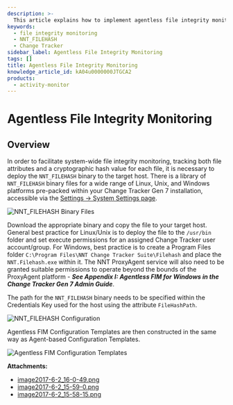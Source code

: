 ```yaml
---
description: >-
  This article explains how to implement agentless file integrity monitoring by deploying the NNT_FILEHASH binary to target hosts across various platforms.
keywords:
  - file integrity monitoring
  - NNT_FILEHASH
  - Change Tracker
sidebar_label: Agentless File Integrity Monitoring
tags: []
title: Agentless File Integrity Monitoring
knowledge_article_id: kA04u0000000JTGCA2
products:
  - activity-monitor
---
```


# Agentless File Integrity Monitoring

## Overview

In order to facilitate system-wide file integrity monitoring, tracking both file attributes and a cryptographic hash value for each file, it is necessary to deploy the `NNT_FILEHASH` binary to the target host. There is a library of `NNT_FILEHASH` binary files for a wide range of Linux, Unix, and Windows platforms pre-packed within your Change Tracker Gen 7 installation, accessible via the [Settings → System Settings page](https://kb.netwrix.com/8098).

![NNT_FILEHASH Binary Files](https://nwxcorp--c.na147.content.force.com/sfc/dist/version/download/?oid=00D7000000091pB&ids=0684u00000LdK6V&d=%2Fa%2F4u000000Lzii%2FSIm7VrDo7nrwJEi3eYYe8zDljZxZa99kHpxDitM2Ubo&asPdf=false)

Download the appropriate binary and copy the file to your target host. General best practice for Linux/Unix is to deploy the file to the `/usr/bin` folder and set execute permissions for an assigned Change Tracker user account/group. For Windows, best practice is to create a Program Files folder `C:\Program Files\NNT Change Tracker Suite\Filehash` and place the `NNT.Filehash.exe` within it. The NNT ProxyAgent service will also need to be granted suitable permissions to operate beyond the bounds of the ProxyAgent platform - **_See Appendix I: Agentless FIM for Windows in the Change Tracker Gen 7 Admin Guide_**.

The path for the `NNT_FILEHASH` binary needs to be specified within the Credentials Key used for the host using the attribute `FileHashPath`.

![NNT_FILEHASH Configuration](https://nwxcorp--c.na147.content.force.com/sfc/dist/version/download/?oid=00D7000000091pB&ids=0684u00000LdJyD&d=%2Fa%2F4u000000Lzin%2FvOYRbFVYIm_NxFqXbuidkGP.UjwwjVxMkbhBTAGFZEU&asPdf=false)

Agentless FIM Configuration Templates are then constructed in the same way as Agent-based Configuration Templates.

![Agentless FIM Configuration Templates](https://nwxcorp--c.na147.content.force.com/sfc/dist/version/download/?oid=00D7000000091pB&ids=0684u00000LdJzk&d=%2Fa%2F4u000000Lzis%2FvDjTb9QFyqO7a_e057DcPxx3XZ9TkngtDxSCENrfoRY&asPdf=false)

**Attachments:**

- [image2017-6-2_16-0-49.png](https://nwxcorp--c.na147.content.force.com/sfc/dist/version/download/?oid=00D7000000091pB&ids=0684u00000LdK2S&d=%2Fa%2F4u000000LzQg%2FCod9skLRRvfswOQ_r5BhQ81k0xDw3lkI8IjfSiXYU10&asPdf=false)
- [image2017-6-2_15-59-0.png](https://nwxcorp--c.na147.content.force.com/sfc/dist/version/download/?oid=00D7000000091pB&ids=0684u00000LdKEI&d=%2Fa%2F4u000000LzjC%2FMWa4V_F0kK.7hqvFiJvS0iVYkGfP7vKpbWjQ9C1iR.c&asPdf=false)
- [image2017-6-2_15-58-15.png](https://nwxcorp--c.na147.content.force.com/sfc/dist/version/download/?oid=00D7000000091pB&ids=0684u00000LdKEN&d=%2Fa%2F4u000000LzfV%2FnsGIyGbWh8WEdqRR6VtraR_62A5a.B4o5XFBpwsBNz4&asPdf=false)